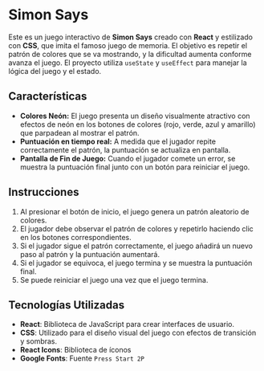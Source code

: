 # Simon Says

Este es un juego interactivo de **Simon Says** creado con **React** y estilizado con **CSS**, que imita el famoso juego de memoria. El objetivo es repetir el patrón de colores que se va mostrando, y la dificultad aumenta conforme avanza el juego. El proyecto utiliza `useState` y `useEffect` para manejar la lógica del juego y el estado.

## Características

- **Colores Neón:** El juego presenta un diseño visualmente atractivo con efectos de neón en los botones de colores (rojo, verde, azul y amarillo) que parpadean al mostrar el patrón.
- **Puntuación en tiempo real:** A medida que el jugador repite correctamente el patrón, la puntuación se actualiza en pantalla.
- **Pantalla de Fin de Juego:** Cuando el jugador comete un error, se muestra la puntuación final junto con un botón para reiniciar el juego.

## Instrucciones

1. Al presionar el botón de inicio, el juego genera un patrón aleatorio de colores.
2. El jugador debe observar el patrón de colores y repetirlo haciendo clic en los botones correspondientes.
3. Si el jugador sigue el patrón correctamente, el juego añadirá un nuevo paso al patrón y la puntuación aumentará.
4. Si el jugador se equivoca, el juego termina y se muestra la puntuación final.
5. Se puede reiniciar el juego una vez que el juego termina.

## Tecnologías Utilizadas

- **React**: Biblioteca de JavaScript para crear interfaces de usuario.
- **CSS**: Utilizado para el diseño visual del juego con efectos de transición y sombras.
- **React Icons**: Biblioteca de íconos
- **Google Fonts**: Fuente `Press Start 2P` 

